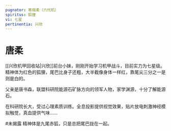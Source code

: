 ```yaml
---
pugnator: 寒烟柔（六代机）
spiritus: 狐狸
vi: 七星
pertinentia: 兴欣
---
```


# 唐柔

[[兴欣机甲回收站|兴欣]]前台小妹，刚刚开始学习机甲战斗，目前实力为七星级。精神体为红色的狐狸，尾巴比身子还粗，大半截像身体一样红，靠尾尖三分之一是则是白的。

父亲是唐书森，联盟科研院能源石矿脉方向的领军人物，家学渊源，十分了解能源石。

在科研院长大，受过心理素质训练。全息投影提供视觉效果，贴片放电刺激神经模拟触觉，真血提供气味……

#未揭露 精神体是九尾赤狐，只是总把尾巴拢在一起。
